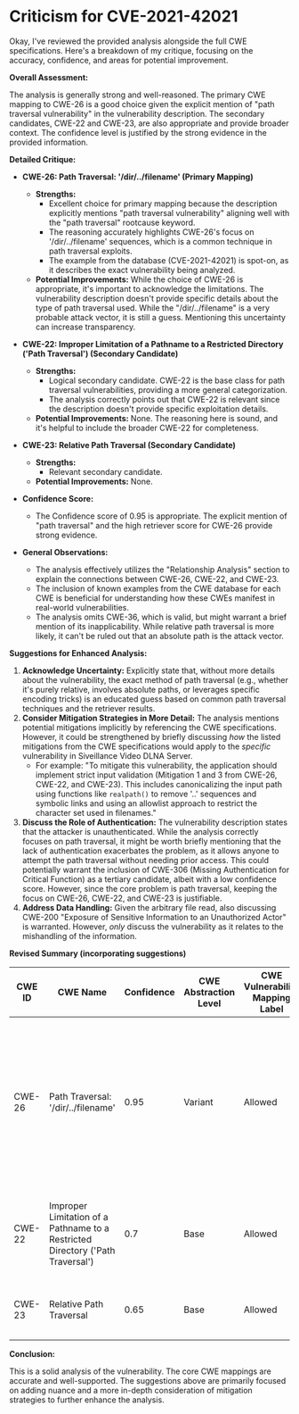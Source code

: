# Criticism for CVE-2021-42021

Okay, I've reviewed the provided analysis alongside the full CWE specifications. Here's a breakdown of my critique, focusing on the accuracy, confidence, and areas for potential improvement.

**Overall Assessment:**

The analysis is generally strong and well-reasoned. The primary CWE mapping to CWE-26 is a good choice given the explicit mention of "path traversal vulnerability" in the vulnerability description. The secondary candidates, CWE-22 and CWE-23, are also appropriate and provide broader context. The confidence level is justified by the strong evidence in the provided information.

**Detailed Critique:**

*   **CWE-26: Path Traversal: '/dir/../filename' (Primary Mapping)**
    *   **Strengths:**
        *   Excellent choice for primary mapping because the description explicitly mentions "path traversal vulnerability" aligning well with the "path traversal" rootcause keyword.
        *   The reasoning accurately highlights CWE-26's focus on '/dir/../filename' sequences, which is a common technique in path traversal exploits.
        *   The example from the database (CVE-2021-42021) is spot-on, as it describes the exact vulnerability being analyzed.
    *   **Potential Improvements:** While the choice of CWE-26 is appropriate, it's important to acknowledge the limitations. The vulnerability description doesn't provide specific details about the type of path traversal used. While the "/dir/../filename" is a very probable attack vector, it is still a guess. Mentioning this uncertainty can increase transparency.
*   **CWE-22: Improper Limitation of a Pathname to a Restricted Directory ('Path Traversal') (Secondary Candidate)**
    *   **Strengths:**
        *   Logical secondary candidate. CWE-22 is the base class for path traversal vulnerabilities, providing a more general categorization.
        *   The analysis correctly points out that CWE-22 is relevant since the description doesn't provide specific exploitation details.
    *   **Potential Improvements:** None. The reasoning here is sound, and it's helpful to include the broader CWE-22 for completeness.
*   **CWE-23: Relative Path Traversal (Secondary Candidate)**
    *   **Strengths:**
        *   Relevant secondary candidate.
    *   **Potential Improvements:** None.

*   **Confidence Score:**
    *   The Confidence score of 0.95 is appropriate. The explicit mention of "path traversal" and the high retriever score for CWE-26 provide strong evidence.

*   **General Observations:**
    *   The analysis effectively utilizes the "Relationship Analysis" section to explain the connections between CWE-26, CWE-22, and CWE-23.
    *   The inclusion of known examples from the CWE database for each CWE is beneficial for understanding how these CWEs manifest in real-world vulnerabilities.
    *   The analysis omits CWE-36, which is valid, but might warrant a brief mention of its inapplicability. While relative path traversal is more likely, it can't be ruled out that an absolute path is the attack vector.

**Suggestions for Enhanced Analysis:**

1.  **Acknowledge Uncertainty:**  Explicitly state that, without more details about the vulnerability, the exact method of path traversal (e.g., whether it's purely relative, involves absolute paths, or leverages specific encoding tricks) is an educated guess based on common path traversal techniques and the retriever results.
2.  **Consider Mitigation Strategies in More Detail:** The analysis mentions potential mitigations implicitly by referencing the CWE specifications. However, it could be strengthened by briefly discussing *how* the listed mitigations from the CWE specifications would apply to the *specific* vulnerability in Siveillance Video DLNA Server.
    *   For example: "To mitigate this vulnerability, the application should implement strict input validation (Mitigation 1 and 3 from CWE-26, CWE-22, and CWE-23). This includes canonicalizing the input path using functions like `realpath()` to remove '..' sequences and symbolic links and using an allowlist approach to restrict the character set used in filenames."
3.  **Discuss the Role of Authentication:** The vulnerability description states that the attacker is unauthenticated. While the analysis correctly focuses on path traversal, it might be worth briefly mentioning that the lack of authentication exacerbates the problem, as it allows anyone to attempt the path traversal without needing prior access. This could potentially warrant the inclusion of CWE-306 (Missing Authentication for Critical Function) as a tertiary candidate, albeit with a low confidence score. However, since the core problem is path traversal, keeping the focus on CWE-26, CWE-22, and CWE-23 is justifiable.
4.  **Address Data Handling:** Given the arbitrary file read, also discussing CWE-200 "Exposure of Sensitive Information to an Unauthorized Actor" is warranted. However, *only* discuss the vulnerability as it relates to the mishandling of the information.

**Revised Summary (incorporating suggestions)**

| CWE ID | CWE Name | Confidence | CWE Abstraction Level | CWE Vulnerability Mapping Label | CWE-Vulnerability Mapping Notes |
|---|---|---|---|---|---|
| CWE-26 | Path Traversal: '/dir/../filename' | 0.95 | Variant | Allowed | Primary CWE. The vulnerability description explicitly states a path traversal vulnerability. While the specific attack vector is unknown, the most probable is by using '/dir/../filename' sequences. |
| CWE-22 | Improper Limitation of a Pathname to a Restricted Directory ('Path Traversal') | 0.7 | Base | Allowed | Secondary Candidate. A more general form of path traversal if exploitation details are missing. |
| CWE-23 | Relative Path Traversal | 0.65 | Base | Allowed | Secondary Candidate. Exploits using relative path traversals. |

**Conclusion:**

This is a solid analysis of the vulnerability. The core CWE mappings are accurate and well-supported. The suggestions above are primarily focused on adding nuance and a more in-depth consideration of mitigation strategies to further enhance the analysis.